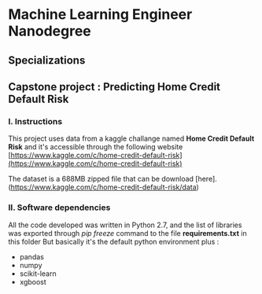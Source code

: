 # Machine Learning Engineer Nanodegree
## Specializations
## Capstone project : Predicting Home Credit Default Risk

### I. Instructions

This project uses data from a kaggle challange named **Home Credit Default Risk**  and it's accessible through the following website 
[https://www.kaggle.com/c/home-credit-default-risk](https://www.kaggle.com/c/home-credit-default-risk)

The dataset is a 688MB zipped file that can be download [here].(https://www.kaggle.com/c/home-credit-default-risk/data)

### II. Software dependencies

All the code developed was written in Python 2.7, and the list of libraries was exported through *pip freeze* command to the file **requirements.txt** in this folder
But basically it's the default python environment plus :
* pandas
* numpy
* scikit-learn
* xgboost